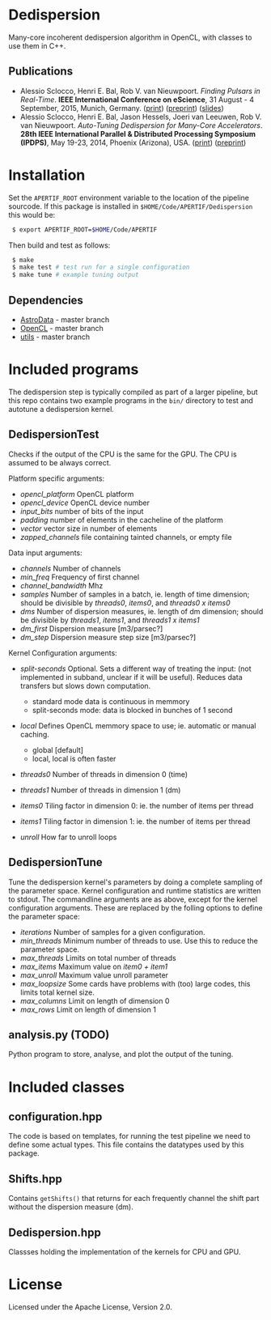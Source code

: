 # Dedispersion

Many-core incoherent dedispersion algorithm in OpenCL, with classes to use them in C++.

## Publications

* Alessio Sclocco, Henri E. Bal, Rob V. van Nieuwpoort. _Finding Pulsars in Real-Time_. **IEEE International Conference on eScience**, 31 August - 4 September, 2015, Munich, Germany. ([print](http://ieeexplore.ieee.org/xpl/articleDetails.jsp?arnumber=7304280)) ([preprint](http://alessio.sclocco.eu/pubs/sclocco2015.pdf)) ([slides](http://alessio.sclocco.eu/pubs/Presentation_eScience2015.pdf))
* Alessio Sclocco, Henri E. Bal, Jason Hessels, Joeri van Leeuwen, Rob V. van Nieuwpoort. _Auto-Tuning Dedispersion for Many-Core Accelerators_. **28th IEEE International Parallel & Distributed Processing Symposium (IPDPS)**, May 19-23, 2014, Phoenix (Arizona), USA. ([print](http://ieeexplore.ieee.org/xpl/articleDetails.jsp?arnumber=6877325)) ([preprint](http://alessio.sclocco.eu/pubs/sclocco2014.pdf))

# Installation

Set the `APERTIF_ROOT` environment variable to the location of the pipeline sourcode.
If this package is installed in `$HOME/Code/APERTIF/Dedispersion` this would be:

```bash
 $ export APERTIF_ROOT=$HOME/Code/APERTIF
```

Then build and test as follows:

```bash
 $ make
 $ make test # test run for a single configuration
 $ make tune # example tuning output
```

## Dependencies

* [AstroData](https://github.com/isazi/AstroData) - master branch
* [OpenCL](https://github.com/isazi/OpenCL) - master branch
* [utils](https://github.com/isazi/utils) - master branch

# Included programs

The dedispersion step is typically compiled as part of a larger pipeline, but this repo contains two example programs in the `bin/` directory to test and autotune a dedispersion kernel.

## DedispersionTest

Checks if the output of the CPU is the same for the GPU.
The CPU is assumed to be always correct.

Platform specific arguments:

 * *opencl_platform*     OpenCL platform
 * *opencl_device*       OpenCL device number
 * *input_bits*          number of bits of the input
 * *padding*             number of elements in the cacheline of the platform
 * *vector*              vector size in number of elements
 * *zapped_channels*     file containing tainted channels, or empty file

Data input arguments:

 * *channels*                Number of channels
 * *min_freq*                Frequency of first channel
 * *channel_bandwidth*       Mhz
 * *samples*                 Number of samples in a batch, ie. length of time dimension; should be divisible by *threads0*, *items0*, and *threads0 x items0*
 * *dms*                     Number of dispersion measures, ie. length of dm dimension; should be divisible by *threads1*, *items1*, and *threads1 x items1*
 * *dm_first*                Dispersion measure [m3/parsec?]
 * *dm_step*                 Dispersion measure step size [m3/parsec?]

Kernel Configuration arguments:

 *  *split-seconds*         Optional. Sets a different way of treating the input: (not implemented in subband, unclear if it will be useful). Reduces data transfers but slows down computation.

    * standard mode data is continuous in memmory
    * split-seconds mode: data is blocked in bunches of 1 second 

 *  *local*                 Defines OpenCL memmory space to use; ie. automatic or manual caching.

    * global [default]
    * local, local is often faster

 *  *threads0*              Number of threads in dimension 0 (time)
 *  *threads1*              Number of threads in dimension 1 (dm)
 *  *items0*                Tiling factor in dimension 0: ie. the number of items per thread
 *  *items1*                Tiling factor in dimension 1: ie. the number of items per thread
 *  *unroll*                How far to unroll loops


## DedispersionTune

Tune the dedispersion kernel's parameters by doing a complete sampling of the parameter space.
Kernel configuration and runtime statistics are written to stdout.
The commandline arguments are as above, except for the kernel configuration arguments.
These are replaced by the folling options to define the parameter space:

 * *iterations*          Number of samples for a given configuration. 
 * *min_threads*         Minimum number of threads to use. Use this to reduce the parameter space.
 * *max_threads*         Limits on total number of threads
 * *max_items*           Maximum value on *item0 + item1*
 * *max_unroll*          Maximum value unroll parameter
 * *max_loopsize*        Some cards have problems with (too) large codes, this limits total kernel size.
 * *max_columns*         Limit on length of dimension 0
 * *max_rows*            Limit on length of dimension 1

## analysis.py (TODO)

Python program to store, analyse, and plot the output of the tuning.

# Included classes

## configuration.hpp
The code is based on templates, for running the test pipeline we need to define some actual types.
This file contains the datatypes used by this package.

## Shifts.hpp
Contains `getShifts()` that returns for each frequently channel the shift part without the dispersion measure (dm).

## Dedispersion.hpp
Classses holding the implementation of the kernels for CPU and GPU.


# License

Licensed under the Apache License, Version 2.0.

